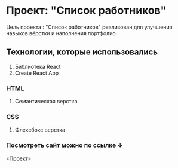 # Проект: "Список работников"

Цель проекта : "Список работников" реализован для улучшения навыков вёрстки и наполнения портфолио.

## Технологии, которые использовались

1. Библиотека React
2. Сreate React App

### HTML

1. Семантическая верстка

### CSS

1. Флексбокс верстка

### Посмотреть сайт можно по ссылке ↓

[«Проект»](https://drugoi222-coder.github.io/React-Employees-List/)